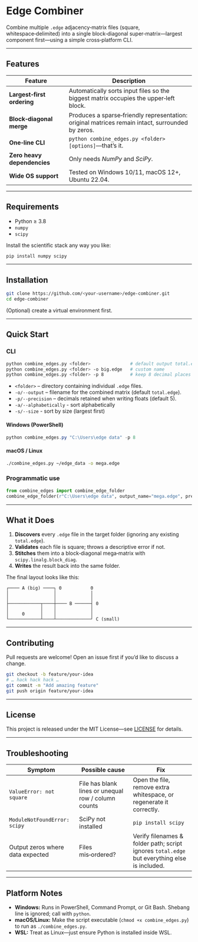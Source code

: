 # Edge Combiner

Combine multiple `.edge` adjacency‑matrix files (square, whitespace‑delimited) into a single block‑diagonal super‑matrix—largest component first—using a simple cross‑platform CLI.

---

## Features

| Feature                     | Description                                                                                      |
| --------------------------- | ------------------------------------------------------------------------------------------------ |
| **Largest‑first ordering**  | Automatically sorts input files so the biggest matrix occupies the upper‑left block.             |
| **Block‑diagonal merge**    | Produces a sparse‑friendly representation: original matrices remain intact, surrounded by zeros. |
| **One‑line CLI**            | `python combine_edges.py <folder> [options]`—that’s it.                                          |
| **Zero heavy dependencies** | Only needs *NumPy* and *SciPy*.                                                                  |
| **Wide OS support**         | Tested on Windows 10/11, macOS 12+, Ubuntu 22.04.                                                |

---

## Requirements

* Python ≥ 3.8
* `numpy`
* `scipy`

Install the scientific stack any way you like:

```bash
pip install numpy scipy
```

---

## Installation

```bash
git clone https://github.com/<your‑username>/edge‑combiner.git
cd edge‑combiner
```

(Optional) create a virtual environment first.

---

## Quick Start

### CLI

```bash
python combine_edges.py <folder>               # default output total.edge
python combine_edges.py <folder> -o big.edge   # custom name
python combine_edges.py <folder> -p 8          # keep 8 decimal places
```

* `<folder>` – directory containing individual `.edge` files.
* `-o/--output` – filename for the combined matrix (default `total.edge`).
* `-p/--precision` – decimals retained when writing floats (default 5).
* `-a/--alphabetically` - sort alphabetically
* `-s/--size` - sort by size (largest first)

#### Windows (PowerShell)

```powershell
python combine_edges.py "C:\Users\edge data" -p 8
```

#### macOS / Linux

```bash
./combine_edges.py ~/edge_data -o mega.edge
```

### Programmatic use

```python
from combine_edges import combine_edge_folder
combine_edge_folder(r"C:\Users\edge data", output_name="mega.edge", precision=6)
```

---

## What it Does

1. **Discovers** every `.edge` file in the target folder (ignoring any existing `total.edge`).
2. **Validates** each file is square; throws a descriptive error if not.
3. **Stitches** them into a block‑diagonal mega‑matrix with `scipy.linalg.block_diag`.
4. **Writes** the result back into the same folder.

The final layout looks like this:

```
┌──── A (big) ────┐ 0           0
│                 │             │
│                 │             │
├────────────┬────┼──── B ──────┤ 0
│            │    │             │
│     0      │    │             │
└────────────┴────┴─────────────┘ C (small)
```

---

## Contributing

Pull requests are welcome!  Open an issue first if you’d like to discuss a change.

```bash
git checkout -b feature/your‑idea
# … hack hack hack …
git commit -m "Add amazing feature"
git push origin feature/your‑idea
```

---

## License

This project is released under the MIT License—see [LICENSE](LICENSE) for details.

---

## Troubleshooting

| Symptom                          | Possible cause                                      | Fix                                                                                          |
| -------------------------------- | --------------------------------------------------- | -------------------------------------------------------------------------------------------- |
| `ValueError: not square`         | File has blank lines or unequal row / column counts | Open the file, remove extra whitespace, or regenerate it correctly.                          |
| `ModuleNotFoundError: scipy`     | SciPy not installed                                 | `pip install scipy`                                                                          |
| Output zeros where data expected | Files mis‑ordered?                                  | Verify filenames & folder path; script ignores `total.edge` but everything else is included. |

---

## Platform Notes

* **Windows:** Runs in PowerShell, Command Prompt, or Git Bash. Shebang line is ignored; call with `python`.
* **macOS/Linux:** Make the script executable (`chmod +x combine_edges.py`) to run as `./combine_edges.py`.
* **WSL:** Treat as Linux—just ensure Python is installed inside WSL.
